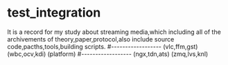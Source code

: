 # test_integration
It is a record for my study about streaming media,which including all of the archivements of theory,paper,protocol,also include source code,pacths,tools,building scripts.
#------------------
(vlc,ffm,gst)
(wbc,ocv,kdi)
(platform)
#------------------
(ngx,tdn,ats)
(zmq,lvs,knl)

